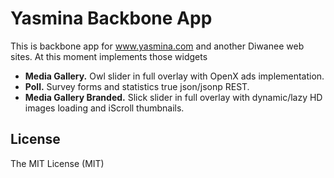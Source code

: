 # Yasmina Backbone App

This is backbone app for www.yasmina.com and another Diwanee web sites. At this moment implements those widgets

* **Media Gallery.** Owl slider in full overlay with OpenX ads implementation.
* **Poll.** Survey forms and statistics true json/jsonp REST.
* **Media Gallery Branded.** Slick slider in full overlay with dynamic/lazy HD images loading and iScroll thumbnails.

License
------------
The MIT License (MIT)